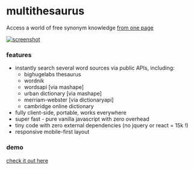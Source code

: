 # multithesaurus
Access a world of free synonym knowledge [from one page](http://monolithpl.github.io/multithesaurus/)

<a  href="#">![screenshot](http://monolithpl.github.io/multithesaurus/logo.png)</a>
### features
- instantly search several word sources via public APIs, including:
  * bighugelabs thesaurus
  * wordnik
  * wordsapi [via mashape]
  * urban dictionary [via mashape]
  * merriam-webster [via dictionaryapi]
  * cambridge online dictionary
- fully client-side, portable, works everywhere
- super fast - pure vanilla javascript with zero overhead
- tiny code with zero external dependencies (no jquery or react = 15k !)
- responsive mobile-first layout

### demo
[check it out here](http://monolithpl.github.io/multithesaurus/)
